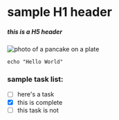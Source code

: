 # sample H1 header
##### this is a H5 header
![photo of a pancake on a plate](https://github.com/user-attachments/assets/90c48108-9deb-4f51-91f9-34922e54326d)

```echo "Hello World" ```

### sample task list:
- [ ] here's a task
- [x] this is complete
- [ ] this task is not
